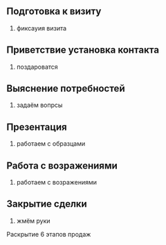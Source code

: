 ## Подготовка к визиту ##
1. фиксауия визита


## Приветствие установка контакта ##
1. поздароватся

## Выяснение потребностей ##
1. задаём вопрсы

## Презентация ##
1. работаем с образцами 

## Работа с возражениями ##
1. работаем с возражениями

## Закрытие сделки ##
1. жмём руки

Раскрытие 6 этапов продаж
